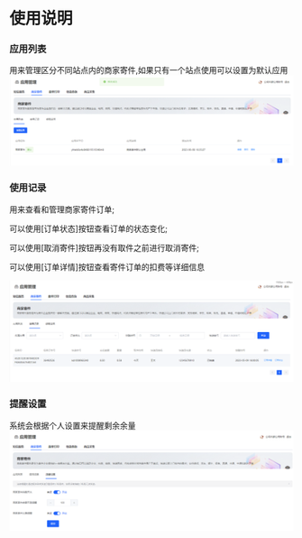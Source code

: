 # 使用说明

### 应用列表

用来管理区分不同站点内的商家寄件,如果只有一个站点使用可以设置为默认应用
![应用列表](../public/copy_setting/shipment.png)

### 使用记录

用来查看和管理商家寄件订单;  

可以使用[订单状态]按钮查看订单的状态变化;  

可以使用[取消寄件]按钮再没有取件之前进行取消寄件;

可以使用[订单详情]按钮查看寄件订单的扣费等详细信息

![使用记录](../public/copy_setting/shipment_list.png)

### 提醒设置

系统会根据个人设置来提醒剩余余量
![提醒设置](../public/copy_setting/shipment_setting.png)
